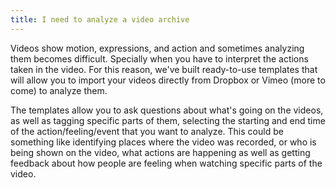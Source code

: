 ```yaml
---
title: I need to analyze a video archive
---
```

Videos show motion, expressions, and action and sometimes analyzing them becomes difficult. Specially when you have to interpret the actions taken in the video. For this reason, we've built ready-to-use templates that will allow you to import your videos directly from Dropbox or Vimeo (more to come) to analyze them.

The templates allow you to ask questions about what's going on the videos, as well as tagging specific parts of them, selecting the starting and end time of the action/feeling/event that you want to analyze. This could be something like identifying places where the video was recorded, or who is being shown on the video, what actions are happening as well as getting feedback about how people are feeling when watching specific parts of the video.
